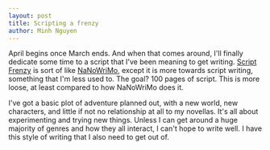 ```yaml
---
layout: post
title: Scripting a frenzy
author: Minh Nguyen
---
```

April begins once March ends. And when that comes around, I'll finally dedicate some time to a script that I've been meaning to get writing. [Script Frenzy](http://scriptfrenzy.org/) is sort of like [NaNoWriMo](http://www.nanowrimo.org), except it is more towards script writing, something that I'm less used to. The goal? 100 pages of script. This is more loose, at least compared to how NaNoWriMo does it.

I've got a basic plot of adventure planned out, with a new world, new characters, and little if not no relationship at all to my novellas. It's all about experimenting and trying new things. Unless I can get around a huge majority of genres and how they all interact, I can't hope to write well. I have this style of writing that I also need to get out of.
